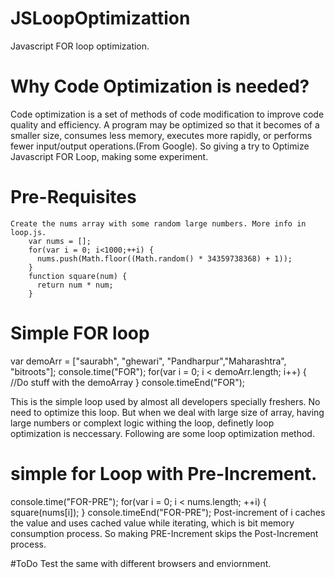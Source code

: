 # JSLoopOptimizattion
Javascript FOR loop optimization.

# Why Code Optimization is needed?
  Code optimization is a set of methods of code modification to improve code quality and efficiency. A program may be   optimized so that it becomes of a smaller size, consumes less memory, executes more rapidly, or performs fewer       input/output operations.(From Google). 
  So giving a try to Optimize Javascript FOR Loop, making some experiment.
  
# Pre-Requisites
    Create the nums array with some random large numbers. More info in loop.js.
        var nums = [];
        for(var i = 0; i<1000;++i) {
          nums.push(Math.floor((Math.random() * 34359738368) + 1));
        }
        function square(num) {
          return num * num;
        }
    
# Simple FOR loop
  var demoArr = ["saurabh", "ghewari", "Pandharpur","Maharashtra", "bitroots"];
  console.time("FOR");
  for(var i = 0; i < demoArr.length; i++) {
    //Do stuff with the demoArray
  }
  console.timeEnd("FOR");
  
  This is the simple loop used by almost all developers specially freshers. No need to optimize this loop. But when   we deal with large size of array, having large numbers or complext logic withing the loop, definetly loop          optimization is neccessary. Following are some loop optimization method.

# simple for Loop with Pre-Increment.
  console.time("FOR-PRE");
  for(var i = 0; i < nums.length; ++i) {
    square(nums[i]);
  }
  console.timeEnd("FOR-PRE");
  Post-increment of i caches the value and uses cached value while iterating, which is bit memory consumption        process. So making PRE-Increment skips the Post-Increment process.
      
#ToDo
  Test the same with different browsers and enviornment.
